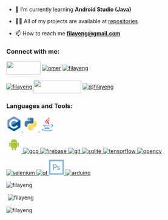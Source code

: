 
- 🌱 I’m currently learning **Android Studio (Java)**

- 👨‍💻 All of my projects are available at [repositories](https://github.com/Filayeng?tab=repositories)

- 📫 How to reach me **filayeng@gmail.com**

<h3 align="left">Connect with me:</h3>
<p align="left">
<a href="mailto: omer.o.onall@gmail.com" target="blank"><img align="center" src=https://live.staticflickr.com/65535/52761183016_71672f635c_m.jpg height="35" width="90"/></a>
<a href="https://www.linkedin.com/in/%C3%B6mer-%C3%B6nder-%C3%B6nal/" target="blank"><img align="center" src="https://live.staticflickr.com/65535/52761183006_0b91091fe3_n.jpg" alt="omer" height="35" width="115" /></a>
<a href="https://stackoverflow.com/users/14246404/filayeng" target="blank"><img align="center" src="https://live.staticflickr.com/65535/52759670306_9b4060b35d_t.jpg" alt="filayeng" height="35" width="142" /></a>
  </p>
  <a href="https://www.youtube.com/@Filayeng/" target="blank"><img align="center" src="https://live.staticflickr.com/65535/52760050303_1b55d330f1_n.jpg" alt="filayeng" height="35" width="125" /></a>
<a href="https://instagram.com/filayengsoftware" target="blank"><img align="center" src="https://live.staticflickr.com/65535/52761430004_b87f25c6ab_w.jpg" height="35" width="125" /></a>
<a href="https://medium.com/@filayeng" target="blank"><img align="center" src="https://live.staticflickr.com/65535/52759127177_e4a87798d9_t.jpg" alt="@filayeng" height="35" width="125" /></a>
</p>


<h3 align="left">Languages and Tools:</h3>
<p align="left"> 
  <a href="https://www.cprogramming.com/" target="_blank" rel="noreferrer"> <img src="https://raw.githubusercontent.com/devicons/devicon/master/icons/c/c-original.svg" alt="c" width="40" height="40"/> </a> 
  <a href="https://www.python.org" target="_blank" rel="noreferrer"> <img src="https://raw.githubusercontent.com/devicons/devicon/master/icons/python/python-original.svg" alt="python" width="40" height="40"/> </a>
  <a href="https://www.java.com" target="_blank" rel="noreferrer"> <img src="https://raw.githubusercontent.com/devicons/devicon/master/icons/java/java-original.svg" alt="java" width="40" height="40"/> </a>
  </p>
  <a href="https://developer.android.com" target="_blank" rel="noreferrer"> <img src="https://raw.githubusercontent.com/devicons/devicon/master/icons/android/android-original-wordmark.svg" alt="android" width="40" height="40"/> </a>
  <a href="https://cloud.google.com" target="_blank" rel="noreferrer"> <img src="https://www.vectorlogo.zone/logos/google_cloud/google_cloud-icon.svg" alt="gcp" width="40" height="40"/> </a>
   <a href="https://firebase.google.com/" target="_blank" rel="noreferrer"> <img src="https://www.vectorlogo.zone/logos/firebase/firebase-icon.svg" alt="firebase" width="40" height="40"/> </a> 
  <a href="https://git-scm.com/" target="_blank" rel="noreferrer"> <img src="https://www.vectorlogo.zone/logos/git-scm/git-scm-icon.svg" alt="git" width="40" height="40"/> </a> 
   <a href="https://www.sqlite.org/" target="_blank" rel="noreferrer"> <img src="https://www.vectorlogo.zone/logos/sqlite/sqlite-icon.svg" alt="sqlite" width="40" height="40"/> </a>
  <a href="https://www.tensorflow.org" target="_blank" rel="noreferrer"> <img src="https://www.vectorlogo.zone/logos/tensorflow/tensorflow-icon.svg" alt="tensorflow" width="40" height="40"/> </a>
<a href="https://opencv.org/" target="_blank" rel="noreferrer"> <img src="https://www.vectorlogo.zone/logos/opencv/opencv-icon.svg" alt="opencv" width="40" height="40"/> </a> 
</p>  
<a href="https://www.selenium.dev" target="_blank" rel="noreferrer"> <img src="https://raw.githubusercontent.com/detain/svg-logos/780f25886640cef088af994181646db2f6b1a3f8/svg/selenium-logo.svg" alt="selenium" width="40" height="40"/> </a>  
  <a href="https://www.qt.io/" target="_blank" rel="noreferrer"> <img src="https://upload.wikimedia.org/wikipedia/commons/0/0b/Qt_logo_2016.svg" alt="qt" width="40" height="40"/> </a> 
  <a href="https://www.photoshop.com/en" target="_blank" rel="noreferrer"> <img src="https://raw.githubusercontent.com/devicons/devicon/master/icons/photoshop/photoshop-line.svg" alt="photoshop" width="40" height="40"/> </a>
<a href="https://www.arduino.cc/" target="_blank" rel="noreferrer"> <img src="https://cdn.worldvectorlogo.com/logos/arduino-1.svg" alt="arduino" width="40" height="40"/> </a>
 

<p><img align="center" src="https://github-readme-stats.vercel.app/api/top-langs?username=filayeng&show_icons=true&locale=en&layout=compact" alt="filayeng" /></p>

<p>&nbsp;<img align="center" src="https://github-readme-stats.vercel.app/api?username=filayeng&show_icons=true&locale=en" alt="filayeng" /></p>

<p><img align="center" src="https://github-readme-streak-stats.herokuapp.com/?user=filayeng&" alt="filayeng" /></p>

